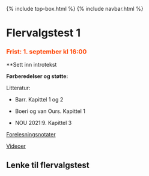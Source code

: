 {% include top-box.html %} <!-- Kode for å inkludere boksen på toppen av siden. Se _config.yml for å gjøre endringer. -->
{% include navbar.html %} <!-- Kode for navigasjonsmeny. Se navbar.html for å gjøre endringer. -->
<!-- Gjør endringer under her -->

# Flervalgstest 1

### <span style="color:OrangeRed;"> Frist: 1. september kl 16:00 </span>

**Sett inn introtekst

**Førberedelser og støtte:**

Litteratur:

- Barr. Kapittel 1 og 2

- Boeri og van Ours. Kapittel 1

- NOU 2021:9. Kapittel 3

[Forelesningsnotater](forelesninger.md#f_t1)

[Videoer](video.md#v_t1)

 ## Lenke til flervalgstest
